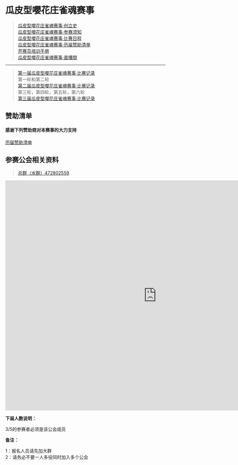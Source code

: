 # 瓜皮型嚶花庄雀魂赛事

> [瓜皮型嚶花庄雀魂赛事·创立史](bj.md)  
> [瓜皮型嚶花庄雀魂赛事·参赛须知](hnfy.md)  
> [瓜皮型嚶花庄雀魂赛事·比赛日程](day.md)  
> [瓜皮型嚶花庄雀魂赛事·历届赞助清单](sponsors.md)  
> [开赛员培训手册](admin.md)  
> [瓜皮型嚶花庄雀魂赛事·直播間](https://live.bilibili.com/140578)  
----

> [第一届瓜皮型嚶花庄雀魂赛事·比赛记录](https://mahjong.pub/?cid=42)  
第一轮和第二轮  
> [第二届瓜皮型嚶花庄雀魂赛事·比赛记录](https://mahjong.pub/?cid=42)  
第三轮，第四轮，第五轮，第六轮  
> [第三届瓜皮型嚶花庄雀魂赛事·比赛记录](https://mahjong.pub/?cid=43)  

## 赞助清单
#### 感谢下列赞助商对本赛事的大力支持

[历届赞助清单](sponsors.md)  

## 参赛公会相关资料

> [总群（水群）472802559](https://jq.qq.com/?_wv=1027&k=5ZhVOaB)

<iframe width="950" height="723" frameborder="0" scrolling="no" src="https://onedrive.live.com/embed?resid=2B5792FE69ADB127%21107&authkey=%21AOzVnSe947vvtxw&em=2&wdAllowInteractivity=False&Item='%E5%8F%82%E8%B5%9B%E5%85%AC%E4%BC%9A'!A1%3AH33&wdDownloadButton=True&wdInConfigurator=True"></iframe>

**下届人数说明：**

3/5的参赛者必须是该公会成员

**备注：**

1：报名人员请先加大群  
2：请务必不要一人多役同时加入多个公会  
